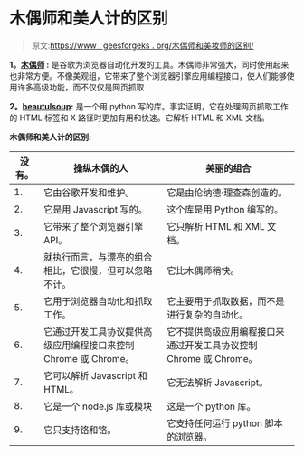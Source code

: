 # 木偶师和美人计的区别

> 原文:[https://www . geesforgeks . org/木偶师和美妆师的区别/](https://www.geeksforgeeks.org/difference-between-puppeteer-and-beautifulsoup/)

**1。[木偶师](https://www.geeksforgeeks.org/node-js-puppeteer/) :**
是谷歌为浏览器自动化开发的工具。木偶师非常强大，同时使用起来也非常方便。不像美观组，它带来了整个浏览器引擎应用编程接口，使人们能够使用许多高级功能，而不仅仅是网页抓取

**2。[beautulsoup](https://www.geeksforgeeks.org/implementing-web-scraping-python-beautiful-soup/):**
是一个用 python 写的库。事实证明，它在处理网页抓取工作的 HTML 标签和 X 路径时更加有用和快速。它解析 HTML 和 XML 文档。

**木偶师和美人计的区别:**

<center>

| 没有。 | 操纵木偶的人 | 美丽的组合 |
| --- | --- | --- |
| 1. | 它由谷歌开发和维护。 | 它是由伦纳德·理查森创造的。 |
| 2. | 它是用 Javascript 写的。 | 这个库是用 Python 编写的。 |
| 3. | 它带来了整个浏览器引擎 API。 | 它只解析 HTML 和 XML 文档。 |
| 4. | 就执行而言，与漂亮的组合相比，它很慢，但可以忽略不计。 | 它比木偶师稍快。 |
| 5. | 它用于浏览器自动化和抓取工作。 | 它主要用于抓取数据，而不是进行复杂的自动化。 |
| 6. | 它通过开发工具协议提供高级应用编程接口来控制 Chrome 或 Chrome。 | 它不提供高级应用编程接口来通过开发工具协议控制 Chrome 或 Chrome。 |
| 7. | 它可以解析 Javascript 和 HTML。 | 它无法解析 Javascript。 |
| 8. | 它是一个 node.js 库或模块 | 这是一个 python 库。 |
| 9. | 它只支持铬和铬。 | 它支持任何运行 python 脚本的浏览器。 |

</center>